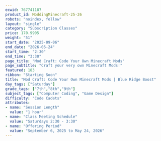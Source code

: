 ```yaml
---
ecwid: 767741187
product_id: ModdingMinecraft-25-26
robots: "noindex, follow"
layout: "single"
category: "Subscription Classes"
price: 170.9905
weight: "51"
start_date: "2025-09-06"
end_date: "2026-05-24"
start_time: "2:30"
end_time: "3:30"
page_title: "Mod Craft: Code Your Own Minecraft Mods"
page_subtitle: "Craft your very own Minecraft Mods!"
featured: 183
ribbon: "Starting Soon"
title: "Mod Craft: Code Your Own Minecraft Mods | Blue Ridge Boost"
day_tags: ["Saturday"]
grade_tags: ["7th","8th","9th"]
subject_tags: ["Computer Coding", "Game Design"]
difficulty: "Code Cadets"
attributes:
- name: "Session Length"
  value: "1 hour"
- name: "Class Meeting Schedule"
  value: "Saturdays 2:30 - 3:30"
- name: "Offering Period"
  value: "September 6, 2025 to May 24, 2026"
---
```

